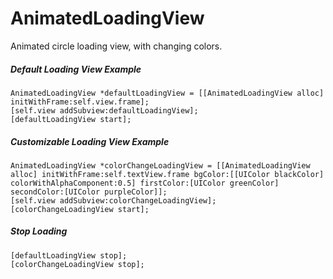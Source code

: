 # AnimatedLoadingView

Animated circle loading view, with changing colors.

##### Default Loading View Example
```
AnimatedLoadingView *defaultLoadingView = [[AnimatedLoadingView alloc] initWithFrame:self.view.frame];
[self.view addSubview:defaultLoadingView];
[defaultLoadingView start];
```

##### Customizable Loading View Example
```
AnimatedLoadingView *colorChangeLoadingView = [[AnimatedLoadingView alloc] initWithFrame:self.textView.frame bgColor:[[UIColor blackColor] colorWithAlphaComponent:0.5] firstColor:[UIColor greenColor] secondColor:[UIColor purpleColor]];
[self.view addSubview:colorChangeLoadingView];
[colorChangeLoadingView start];
```

##### Stop Loading
```
[defaultLoadingView stop];
[colorChangeLoadingView stop];
```

